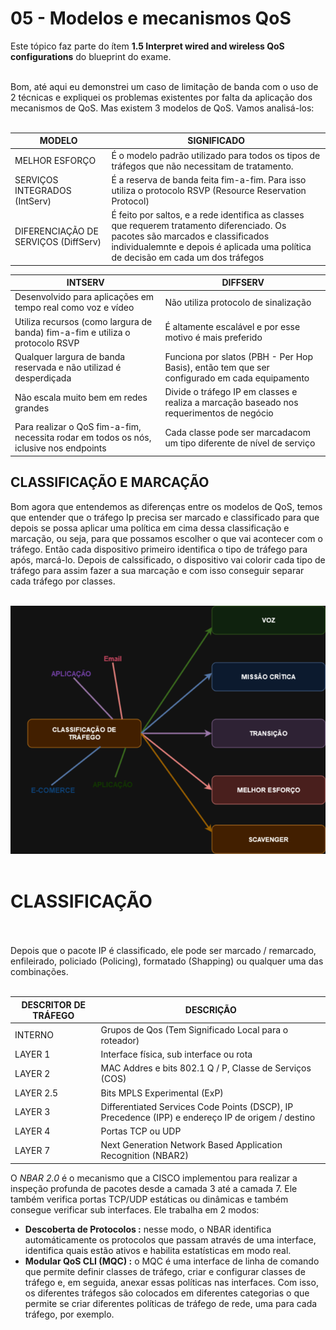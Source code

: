 # 05 - Modelos e mecanismos QoS

Este tópico faz parte do ítem **1.5 Interpret wired and wireless QoS configurations** do blueprint do exame. <br></br>

Bom, até aqui eu demonstrei um caso de limitação de banda com o uso de 2 técnicas e expliquei os problemas existentes por falta da aplicação dos mecanismos de QoS. Mas existem 3 modelos de QoS. Vamos analisá-los: <br></br>

| MODELO                                                                                 | SIGNIFICADO                                                                                  |
| -------------------------------------------------------------------------------------- | -------------------------------------------------------------------------------------------- |
| MELHOR ESFORÇO                                                                         | É o modelo padrão utilizado para todos os tipos de tráfegos que não necessitam de tratamento.|
| SERVIÇOS INTEGRADOS (IntServ)                                                          | É a reserva de banda feita fim-a-fim. Para isso utiliza o protocolo RSVP (Resource Reservation Protocol)                                                        |
| DIFERENCIAÇÃO DE SERVIÇOS (DiffServ)                                                   | É feito por saltos, e a rede identifica as classes que requerem tratamento diferenciado. Os pacotes são marcados e classificados individualemnte e depois é aplicada uma política de decisão em cada um dos tráfegos    |

| INTSERV                                                                                | DIFFSERV                                                                                     |
|----------------------------------------------------------------------------------------|----------------------------------------------------------------------------------------------|
| Desenvolvido para aplicações em tempo real como voz e vídeo                            | Não utiliza protocolo de sinalização                                                         |
| Utiliza recursos (como largura de banda) fim-a-fim e utiliza o protocolo RSVP          | É altamente escalável e por esse motivo é mais preferido                                     |
| Qualquer largura de banda reservada e não utilizad é desperdiçada                      | Funciona por slatos (PBH - Per Hop Basis), então tem que ser configurado em cada equipamento |
| Não escala muito bem em redes grandes                                                  | Divide o tráfego IP em classes e realiza a marcação baseado nos requerimentos de negócio     |
| Para realizar o QoS fim-a-fim, necessita rodar em todos os nós, iclusive nos endpoints | Cada classe pode ser marcadacom um tipo diferente de nível de serviço                        |

## CLASSIFICAÇÃO E MARCAÇÃO

Bom agora que entendemos as diferenças entre os modelos de QoS, temos que entender que o tráfego Ip precisa ser marcado e classificado para que depois se possa aplicar uma política em cima dessa classificação e marcação, ou seja, para que possamos escolher o que vai acontecer com o tráfego. Então cada dispositivo primeiro identifica o tipo de tráfego para após, marcá-lo. Depois de calssificado, o dispositivo vai colorir cada tipo de tráfego para assim fazer a sua marcação e com isso conseguir separar cada tráfego por classes. <br></br>

![CLASSIFICAÇÃO](Imagens/classificao.png) <br></br>

# CLASSIFICAÇÃO <br></br>

Depois que o pacote IP é classificado, ele pode ser marcado / remarcado, enfileirado, policiado (Policing), formatado (Shapping) ou qualquer uma das combinações. <br></br>

| DESCRITOR DE TRÁFEGO                  | DESCRIÇÃO                                                                                                    |
|---------------------------------------|------------------------------------------------------------------------------------------------------------- |
| INTERNO                               | Grupos de Qos (Tem Significado Local para o roteador)                                                        |
| LAYER 1                               | Interface física, sub interface ou rota                                                                      |
| LAYER 2                               | MAC Addres e bits 802.1 Q / P, Classe de Serviços (COS)                                                      |
| LAYER 2.5                             | Bits MPLS Experimental (ExP)                                                                                 |
| LAYER 3                               | Differentiated Services Code Points (DSCP), IP Precedence (IPP) e endereço IP de origem / destino            |
| LAYER 4                               | Portas TCP ou UDP                                                                                            |
| LAYER 7                               | Next Generation Network Based Application Recognition (NBAR2)                                                |

O *NBAR 2.0* é o mecanismo que a CISCO implementou para realizar a inspeção profunda de pacotes desde a camada 3 até a camada 7. Ele também verifica portas TCP/UDP estáticas ou dinâmicas e também consegue verificar sub interfaces. Ele trabalha em 2 modos: 

* __Descoberta de Protocolos :__ nesse modo, o NBAR identifica automáticamente os protocolos que passam através de uma interface, identifica quais estão ativos e habilita estatísticas em modo real.
* __Modular QoS CLI (MQC) :__ o MQC é uma interface de linha de comando que permite definir classes de tráfego, criar e configurar classes de tráfego e, em seguida, anexar essas políticas nas interfaces. Com isso, os diferentes tráfegos são colocados em diferentes categorias o que permite se criar diferentes políticas de tráfego de rede, uma para cada tráfego, por exemplo.